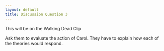 ```yaml
---
layout: default
title: Discussion Question 3
---
```


This will be on the Walking Dead Clip

Ask them to evaluate the action of Carol. They have to explain how each of the theories would respond. 